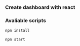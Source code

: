 ### Create dashboard with react

### Avaliable scripts

```bash
npm install
```

```bash
npm start
```
